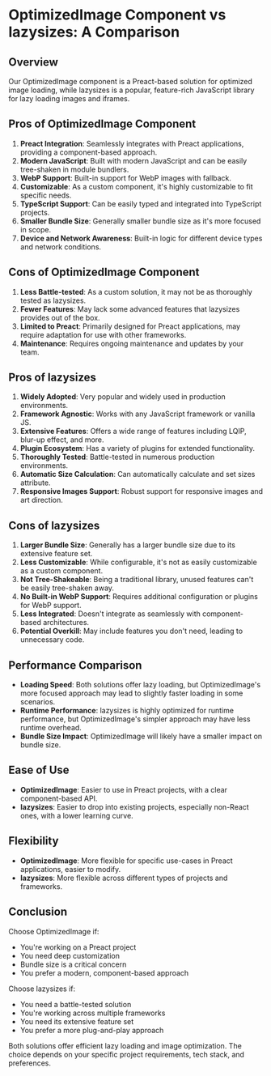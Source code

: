# OptimizedImage Component vs lazysizes: A Comparison

## Overview

Our OptimizedImage component is a Preact-based solution for optimized image loading, while lazysizes is a popular, feature-rich JavaScript library for lazy loading images and iframes.

## Pros of OptimizedImage Component

1. **Preact Integration**: Seamlessly integrates with Preact applications, providing a component-based approach.
2. **Modern JavaScript**: Built with modern JavaScript and can be easily tree-shaken in module bundlers.
3. **WebP Support**: Built-in support for WebP images with fallback.
4. **Customizable**: As a custom component, it's highly customizable to fit specific needs.
5. **TypeScript Support**: Can be easily typed and integrated into TypeScript projects.
6. **Smaller Bundle Size**: Generally smaller bundle size as it's more focused in scope.
7. **Device and Network Awareness**: Built-in logic for different device types and network conditions.

## Cons of OptimizedImage Component

1. **Less Battle-tested**: As a custom solution, it may not be as thoroughly tested as lazysizes.
2. **Fewer Features**: May lack some advanced features that lazysizes provides out of the box.
3. **Limited to Preact**: Primarily designed for Preact applications, may require adaptation for use with other frameworks.
4. **Maintenance**: Requires ongoing maintenance and updates by your team.

## Pros of lazysizes

1. **Widely Adopted**: Very popular and widely used in production environments.
2. **Framework Agnostic**: Works with any JavaScript framework or vanilla JS.
3. **Extensive Features**: Offers a wide range of features including LQIP, blur-up effect, and more.
4. **Plugin Ecosystem**: Has a variety of plugins for extended functionality.
5. **Thoroughly Tested**: Battle-tested in numerous production environments.
6. **Automatic Size Calculation**: Can automatically calculate and set sizes attribute.
7. **Responsive Images Support**: Robust support for responsive images and art direction.

## Cons of lazysizes

1. **Larger Bundle Size**: Generally has a larger bundle size due to its extensive feature set.
2. **Less Customizable**: While configurable, it's not as easily customizable as a custom component.
3. **Not Tree-Shakeable**: Being a traditional library, unused features can't be easily tree-shaken away.
4. **No Built-in WebP Support**: Requires additional configuration or plugins for WebP support.
5. **Less Integrated**: Doesn't integrate as seamlessly with component-based architectures.
6. **Potential Overkill**: May include features you don't need, leading to unnecessary code.

## Performance Comparison

- **Loading Speed**: Both solutions offer lazy loading, but OptimizedImage's more focused approach may lead to slightly faster loading in some scenarios.
- **Runtime Performance**: lazysizes is highly optimized for runtime performance, but OptimizedImage's simpler approach may have less runtime overhead.
- **Bundle Size Impact**: OptimizedImage will likely have a smaller impact on bundle size.

## Ease of Use

- **OptimizedImage**: Easier to use in Preact projects, with a clear component-based API.
- **lazysizes**: Easier to drop into existing projects, especially non-React ones, with a lower learning curve.

## Flexibility

- **OptimizedImage**: More flexible for specific use-cases in Preact applications, easier to modify.
- **lazysizes**: More flexible across different types of projects and frameworks.

## Conclusion

Choose OptimizedImage if:
- You're working on a Preact project
- You need deep customization
- Bundle size is a critical concern
- You prefer a modern, component-based approach

Choose lazysizes if:
- You need a battle-tested solution
- You're working across multiple frameworks
- You need its extensive feature set
- You prefer a more plug-and-play approach

Both solutions offer efficient lazy loading and image optimization. The choice depends on your specific project requirements, tech stack, and preferences.

